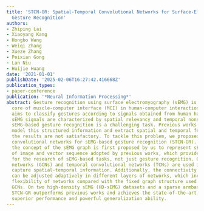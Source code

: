 ```yaml
---
title: 'STCN-GR: Spatial-Temporal Convolutional Networks for Surface-Electromyography-Based
  Gesture Recognition'
authors:
- Zhiping Lai
- Xiaoyang Kang
- Hongbo Wang
- Weiqi Zhang
- Xueze Zhang
- Peixian Gong
- Lan Niu
- Huijie Huang
date: '2021-01-01'
publishDate: '2025-02-06T16:27:42.416668Z'
publication_types:
- paper-conference
publication: '*Neural Information Processing*'
abstract: Gesture recognition using surface electromyography (sEMG) is the technical
  core of muscle-computer interface (MCI) in human-computer interaction (HCI), which
  aims to classify gestures according to signals obtained from human hands. Since
  sEMG signals are characterized by spatial relevancy and temporal nonstationarity,
  sEMG-based gesture recognition is a challenging task. Previous works attempt to
  model this structured information and extract spatial and temporal features, but
  the results are not satisfactory. To tackle this problem, we proposed spatial-temporal
  convolutional networks for sEMG-based gesture recognition (STCN-GR). In this paper,
  the concept of the sEMG graph is first proposed by us to represent sEMG data instead
  of image and vector sequence adopted by previous works, which provides a new perspective
  for the research of sEMG-based tasks, not just gesture recognition. Graph convolutional
  networks (GCNs) and temporal convolutional networks (TCNs) are used in STCN-GR to
  capture spatial-temporal information. Additionally, the connectivity of the graph
  can be adjusted adaptively in different layers of networks, which increases the
  flexibility of networks compared with the fixed graph structure used by original
  GCNs. On two high-density sEMG (HD-sEMG) datasets and a sparse armband dataset,
  STCN-GR outperforms previous works and achieves the state-of-the-art, which shows
  superior performance and powerful generalization ability.
---
```

